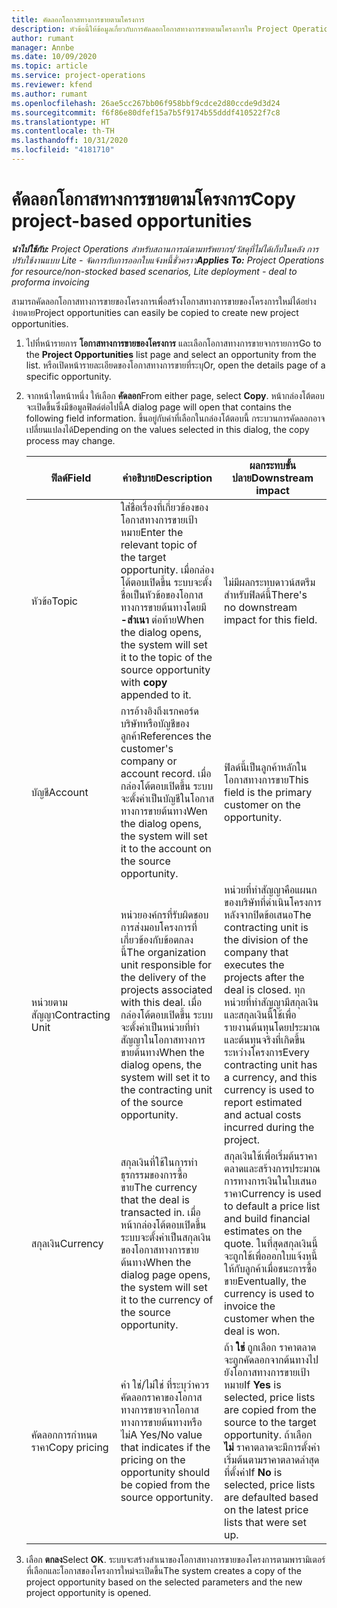 ```yaml
---
title: คัดลอกโอกาสทางการขายตามโครงการ
description: หัวข้อนี้ให้ข้อมูลเกี่ยวกับการคัดลอกโอกาสทางการขายตามโครงการใน Project Operations
author: rumant
manager: Annbe
ms.date: 10/09/2020
ms.topic: article
ms.service: project-operations
ms.reviewer: kfend
ms.author: rumant
ms.openlocfilehash: 26ae5cc267bb06f958bbf9cdce2d80ccde9d3d24
ms.sourcegitcommit: f6f86e80dfef15a7b5f9174b55dddf410522f7c8
ms.translationtype: HT
ms.contentlocale: th-TH
ms.lasthandoff: 10/31/2020
ms.locfileid: "4181710"
---
```

# <a name="copy-project-based-opportunities"></a><span data-ttu-id="f66ad-103">คัดลอกโอกาสทางการขายตามโครงการ</span><span class="sxs-lookup"><span data-stu-id="f66ad-103">Copy project-based opportunities</span></span>

<span data-ttu-id="f66ad-104">_**นำไปใช้กับ:** Project Operations สำหรับสถานการณ์ตามทรัพยากร/วัสดุที่ไม่ได้เก็บในคลัง การปรับใช้งานแบบ Lite - จัดการกับการออกใบแจ้งหนี้ชั่วคราว_</span><span class="sxs-lookup"><span data-stu-id="f66ad-104">_**Applies To:** Project Operations for resource/non-stocked based scenarios, Lite deployment - deal to proforma invoicing_</span></span>


<span data-ttu-id="f66ad-105">สามารถคัดลอกโอกาสทางการขายของโครงการเพื่อสร้างโอกาสทางการขายของโครงการใหม่ได้อย่างง่ายดาย</span><span class="sxs-lookup"><span data-stu-id="f66ad-105">Project opportunities can easily be copied to create new project opportunities.</span></span> 

1. <span data-ttu-id="f66ad-106">ไปที่หน้ารายการ **โอกาสทางการขายของโครงการ** และเลือกโอกาสทางการขายจากรายการ</span><span class="sxs-lookup"><span data-stu-id="f66ad-106">Go to the **Project Opportunities** list page and select an opportunity from the list.</span></span> <span data-ttu-id="f66ad-107">หรือเปิดหน้ารายละเอียดของโอกาสทางการขายที่ระบุ</span><span class="sxs-lookup"><span data-stu-id="f66ad-107">Or, open the details page of a specific opportunity.</span></span> 
2. <span data-ttu-id="f66ad-108">จากหน้าใดหน้าหนึ่ง ให้เลือก **คัดลอก**</span><span class="sxs-lookup"><span data-stu-id="f66ad-108">From either page, select **Copy**.</span></span> <span data-ttu-id="f66ad-109">หน้ากล่องโต้ตอบจะเปิดขึ้นซึ่งมีข้อมูลฟิลด์ต่อไปนี้</span><span class="sxs-lookup"><span data-stu-id="f66ad-109">A dialog page will open that contains the following field information.</span></span> <span data-ttu-id="f66ad-110">ขึ้นอยู่กับค่าที่เลือกในกล่องโต้ตอบนี้ กระบวนการคัดลอกอาจเปลี่ยนแปลงได้</span><span class="sxs-lookup"><span data-stu-id="f66ad-110">Depending on the values selected in this dialog, the copy process may change.</span></span>

    | <span data-ttu-id="f66ad-111">**ฟิลด์**</span><span class="sxs-lookup"><span data-stu-id="f66ad-111">**Field**</span></span> | <span data-ttu-id="f66ad-112">**คำอธิบาย**</span><span class="sxs-lookup"><span data-stu-id="f66ad-112">**Description**</span></span> | <span data-ttu-id="f66ad-113">**ผลกระทบขั้นปลาย**</span><span class="sxs-lookup"><span data-stu-id="f66ad-113">**Downstream impact**</span></span> |
    | --- | --- | --- |
    | <span data-ttu-id="f66ad-114">หัวข้อ</span><span class="sxs-lookup"><span data-stu-id="f66ad-114">Topic</span></span> | <span data-ttu-id="f66ad-115">ใส่ชื่อเรื่องที่เกี่ยวข้องของโอกาสทางการขายเป้าหมาย</span><span class="sxs-lookup"><span data-stu-id="f66ad-115">Enter the relevant topic of the target opportunity.</span></span> <span data-ttu-id="f66ad-116">เมื่อกล่องโต้ตอบเปิดขึ้น ระบบจะตั้งชื่อเป็นหัวข้อของโอกาสทางการขายต้นทางโดยมี **-สำเนา** ต่อท้าย</span><span class="sxs-lookup"><span data-stu-id="f66ad-116">When the dialog opens, the system will set it to the topic of the source opportunity with **copy** appended to it.</span></span> | <span data-ttu-id="f66ad-117">ไม่มีผลกระทบดาวน์สตรีมสำหรับฟิลด์นี้</span><span class="sxs-lookup"><span data-stu-id="f66ad-117">There's no downstream impact for this field.</span></span> |
    | <span data-ttu-id="f66ad-118">บัญชี</span><span class="sxs-lookup"><span data-stu-id="f66ad-118">Account</span></span> | <span data-ttu-id="f66ad-119">การอ้างอิงถึงเรกคอร์ดบริษัทหรือบัญชีของลูกค้า</span><span class="sxs-lookup"><span data-stu-id="f66ad-119">References the customer's company or account record.</span></span> <span data-ttu-id="f66ad-120">เมื่อกล่องโต้ตอบเปิดขึ้น ระบบจะตั้งค่าเป็นบัญชีในโอกาสทางการขายต้นทาง</span><span class="sxs-lookup"><span data-stu-id="f66ad-120">Wen the dialog opens, the system will set it to the account on the source opportunity.</span></span> | <span data-ttu-id="f66ad-121">ฟิลด์นี้เป็นลูกค้าหลักในโอกาสทางการขาย</span><span class="sxs-lookup"><span data-stu-id="f66ad-121">This field is the primary customer on the opportunity.</span></span> |
    | <span data-ttu-id="f66ad-122">หน่วยตามสัญญา</span><span class="sxs-lookup"><span data-stu-id="f66ad-122">Contracting Unit</span></span> | <span data-ttu-id="f66ad-123">หน่วยองค์กรที่รับผิดชอบการส่งมอบโครงการที่เกี่ยวข้องกับข้อตกลงนี้</span><span class="sxs-lookup"><span data-stu-id="f66ad-123">The organization unit responsible for the delivery of the projects associated with this deal.</span></span> <span data-ttu-id="f66ad-124">เมื่อกล่องโต้ตอบเปิดขึ้น ระบบจะตั้งค่าเป็นหน่วยที่ทำสัญญาในโอกาสทางการขายต้นทาง</span><span class="sxs-lookup"><span data-stu-id="f66ad-124">When the dialog opens, the system will set it to the contracting unit of the source opportunity.</span></span> | <span data-ttu-id="f66ad-125">หน่วยที่ทำสัญญาคือแผนกของบริษัทที่ดำเนินโครงการหลังจากปิดข้อเสนอ</span><span class="sxs-lookup"><span data-stu-id="f66ad-125">The contracting unit is the division of the company that executes the projects after the deal is closed.</span></span> <span data-ttu-id="f66ad-126">ทุกหน่วยที่ทำสัญญามีสกุลเงิน และสกุลเงินนี้ใช้เพื่อรายงานต้นทุนโดยประมาณและต้นทุนจริงที่เกิดขึ้นระหว่างโครงการ</span><span class="sxs-lookup"><span data-stu-id="f66ad-126">Every contracting unit has a currency, and this currency is used to report estimated and actual costs incurred during the project.</span></span> |
    | <span data-ttu-id="f66ad-127">สกุลเงิน</span><span class="sxs-lookup"><span data-stu-id="f66ad-127">Currency</span></span> | <span data-ttu-id="f66ad-128">สกุลเงินที่ใช้ในการทำธุรกรรมของการซื้อขาย</span><span class="sxs-lookup"><span data-stu-id="f66ad-128">The currency that the deal is transacted in.</span></span> <span data-ttu-id="f66ad-129">เมื่อหน้ากล่องโต้ตอบเปิดขึ้น ระบบจะตั้งค่าเป็นสกุลเงินของโอกาสทางการขายต้นทาง</span><span class="sxs-lookup"><span data-stu-id="f66ad-129">When the dialog page opens, the system will set it to the currency of the source opportunity.</span></span> | <span data-ttu-id="f66ad-130">สกุลเงินใช้เพื่อเริ่มต้นราคาตลาดและสร้างการประมาณการทางการเงินในใบเสนอราคา</span><span class="sxs-lookup"><span data-stu-id="f66ad-130">Currency is used to default a price list and build financial estimates on the quote.</span></span> <span data-ttu-id="f66ad-131">ในที่สุดสกุลเงินนี้จะถูกใช้เพื่อออกใบแจ้งหนี้ให้กับลูกค้าเมื่อชนะการซื้อขาย</span><span class="sxs-lookup"><span data-stu-id="f66ad-131">Eventually, the currency is used to invoice the customer when the deal is won.</span></span> |
    | <span data-ttu-id="f66ad-132">คัดลอกการกำหนดราคา</span><span class="sxs-lookup"><span data-stu-id="f66ad-132">Copy pricing</span></span> | <span data-ttu-id="f66ad-133">ค่า ใช่/ไม่ใช่ ที่ระบุว่าควรคัดลอกราคาของโอกาสทางการขายจากโอกาสทางการขายต้นทางหรือไม่</span><span class="sxs-lookup"><span data-stu-id="f66ad-133">A Yes/No value that indicates if the pricing on the opportunity should be copied from the source opportunity.</span></span> | <span data-ttu-id="f66ad-134">ถ้า **ใช่** ถูกเลือก ราคาตลาดจะถูกคัดลอกจากต้นทางไปยังโอกาสทางการขายเป้าหมาย</span><span class="sxs-lookup"><span data-stu-id="f66ad-134">If **Yes** is selected, price lists are copied from the source to the target opportunity.</span></span> <span data-ttu-id="f66ad-135">ถ้าเลือก **ไม่** ราคาตลาดจะมีการตั้งค่าเริ่มต้นตามราคาตลาดล่าสุดที่ตั้งค่า</span><span class="sxs-lookup"><span data-stu-id="f66ad-135">If **No** is selected, price lists are defaulted based on the latest price lists that were set up.</span></span> |

3. <span data-ttu-id="f66ad-136">เลือก **ตกลง**</span><span class="sxs-lookup"><span data-stu-id="f66ad-136">Select **OK**.</span></span> <span data-ttu-id="f66ad-137">ระบบจะสร้างสำเนาของโอกาสทางการขายของโครงการตามพารามิเตอร์ที่เลือกและโอกาสของโครงการใหม่จะเปิดขึ้น</span><span class="sxs-lookup"><span data-stu-id="f66ad-137">The system creates a copy of the project opportunity based on the selected parameters and the new project opportunity is opened.</span></span>

